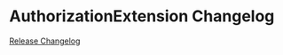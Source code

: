 # AuthorizationExtension Changelog

[Release Changelog](https://github.com/spryker/authorization-extension/releases)
